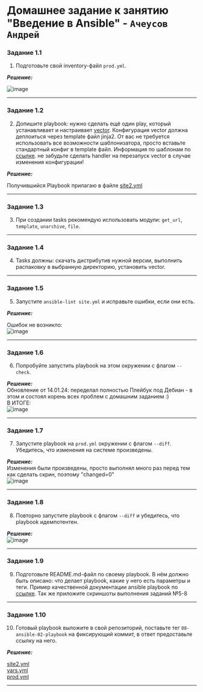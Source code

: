 # Домашнее задание к занятию  "Введение в Ansible" - `Ачеусов Андрей`

### Задание 1.1

1. Подготовьте свой inventory-файл `prod.yml`.

***Решение:***  

![image](https://github.com/AndrewAche/HW_ALL/assets/121398221/d31d7771-4981-4445-877e-3ba21e56c03d)


---

### Задание 1.2

2. Допишите playbook: нужно сделать ещё один play, который устанавливает и настраивает [vector](https://vector.dev). Конфигурация vector должна деплоиться через template файл jinja2. От вас не требуется использовать все возможности шаблонизатора, просто вставьте стандартный конфиг в template файл. Информация по шаблонам по [ссылке](https://www.dmosk.ru/instruktions.php?object=ansible-nginx-install). не забудьте сделать handler на перезапуск vector в случае изменения конфигурации!

***Решение:***  

Получившийся Playbook прилагаю в файле [site2.yml](https://github.com/AndrewAche/HW_ALL/blob/main/2-Работа%20с%20Playbook/site2.yml)

---

### Задание 1.3

3. При создании tasks рекомендую использовать модули: `get_url`, `template`, `unarchive`, `file`.
---

### Задание 1.4

4. Tasks должны: скачать дистрибутив нужной версии, выполнить распаковку в выбранную директорию, установить vector.
---

### Задание 1.5

5. Запустите `ansible-lint site.yml` и исправьте ошибки, если они есть.

***Решение:***  

Ошибок не возникло:  
![image](https://github.com/AndrewAche/HW_ALL/assets/121398221/1f0f716d-6705-46e4-8d08-a4167175886c)


---

### Задание 1.6

6.  Попробуйте запустить playbook на этом окружении с флагом `--check`.

***Решение:***  
Обновление от 14.01.24: переделал полностью Плейбук под Дебиан - в этом и состоял корень всех проблем с домашним заданием :)  
В ИТОГЕ:  
![image](https://github.com/AndrewAche/HW_ALL/assets/121398221/de1ac73f-8b9a-4a7b-b7a9-f489f001f34d)  


---

### Задание 1.7

7. Запустите playbook на `prod.yml` окружении с флагом `--diff`. Убедитесь, что изменения на системе произведены.

***Решение:***  
Изменения были произведены, просто выполнял много раз перед тем как сделать скрин, поэтому "changed=0"  
![image](https://github.com/AndrewAche/HW_ALL/assets/121398221/29195648-5dab-4796-8ada-e4004be8ad23)


---

### Задание 1.8

8. Повторно запустите playbook с флагом `--diff` и убедитесь, что playbook идемпотентен.

***Решение:***  
![image](https://github.com/AndrewAche/HW_ALL/assets/121398221/1be74756-0f8e-4346-a3f6-885922ce95aa)


---

### Задание 1.9

9. Подготовьте README.md-файл по своему playbook. В нём должно быть описано: что делает playbook, какие у него есть параметры и теги. Пример качественной документации ansible playbook по [ссылке](https://github.com/opensearch-project/ansible-playbook). Так же приложите скриншоты выполнения заданий №5-8


---

### Задание 1.10

10. Готовый playbook выложите в свой репозиторий, поставьте тег `08-ansible-02-playbook` на фиксирующий коммит, в ответ предоставьте ссылку на него.

***Решение:***  

[site2.yml](https://github.com/AndrewAche/HW_ALL/blob/main/2-Работа%20с%20Playbook/site2.yml)  
[vars.yml](https://github.com/AndrewAche/HW_ALL/blob/main/2-Работа%20с%20Playbook/vars.yml)  
[prod.yml](https://github.com/AndrewAche/HW_ALL/blob/main/2-Работа%20с%20Playbook/prod.yml)  


---


